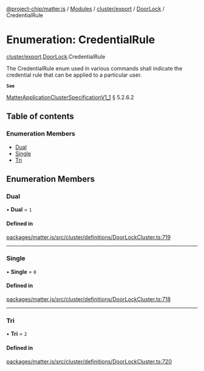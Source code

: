[@project-chip/matter.js](../README.md) / [Modules](../modules.md) / [cluster/export](../modules/cluster_export.md) / [DoorLock](../modules/cluster_export.DoorLock.md) / CredentialRule

# Enumeration: CredentialRule

[cluster/export](../modules/cluster_export.md).[DoorLock](../modules/cluster_export.DoorLock.md).CredentialRule

The CredentialRule enum used in various commands shall indicate the credential rule that can be applied to a
particular user.

**`See`**

[MatterApplicationClusterSpecificationV1_1](../interfaces/spec_export.MatterApplicationClusterSpecificationV1_1.md) § 5.2.6.2

## Table of contents

### Enumeration Members

- [Dual](cluster_export.DoorLock.CredentialRule.md#dual)
- [Single](cluster_export.DoorLock.CredentialRule.md#single)
- [Tri](cluster_export.DoorLock.CredentialRule.md#tri)

## Enumeration Members

### Dual

• **Dual** = ``1``

#### Defined in

[packages/matter.js/src/cluster/definitions/DoorLockCluster.ts:719](https://github.com/project-chip/matter.js/blob/16d5b0d/packages/matter.js/src/cluster/definitions/DoorLockCluster.ts#L719)

___

### Single

• **Single** = ``0``

#### Defined in

[packages/matter.js/src/cluster/definitions/DoorLockCluster.ts:718](https://github.com/project-chip/matter.js/blob/16d5b0d/packages/matter.js/src/cluster/definitions/DoorLockCluster.ts#L718)

___

### Tri

• **Tri** = ``2``

#### Defined in

[packages/matter.js/src/cluster/definitions/DoorLockCluster.ts:720](https://github.com/project-chip/matter.js/blob/16d5b0d/packages/matter.js/src/cluster/definitions/DoorLockCluster.ts#L720)
